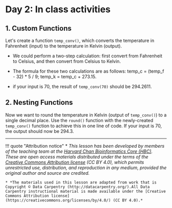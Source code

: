 # Day 2: In class activities

## 1. Custom Functions

Let's create a function `temp_conv()`, which converts the temperature in Fahrenheit (input) to the temperature in Kelvin (output). 

 - We could perform a two-step calculation: first convert from Fahrenheit to Celsius, and then convert from Celsius to Kelvin.

 - The formula for these two calculations are as follows: temp_c = (temp_f - 32) * 5 / 9; temp_k = temp_c + 273.15.

 - if your input is 70, the result of `temp_conv(70)` should be 294.2611.</li></ul>



## 2. Nesting Functions

Now we want to round the temperature in Kelvin (output of `temp_conv()`) to a single decimal place. Use the `round()` function with the newly-created  `temp_conv()` function to achieve this in one line of code. If your input is 70, the output should now be 294.3.




* * *


!!! quote "Attribution notice"
    * *This lesson has been developed by members of the teaching team at the [Harvard Chan Bioinformatics Core (HBC)](http://bioinformatics.sph.harvard.edu/). These are open access materials distributed under the terms of the [Creative Commons Attribution license](https://creativecommons.org/licenses/by/4.0/) (CC BY 4.0), which permits unrestricted use, distribution, and reproduction in any medium, provided the original author and source are credited.*

    * *The materials used in this lesson are adapted from work that is Copyright © Data Carpentry (http://datacarpentry.org/).All Data Carpentry instructional material is made available under the [Creative Commons Attribution license](https://creativecommons.org/licenses/by/4.0/) (CC BY 4.0).*
